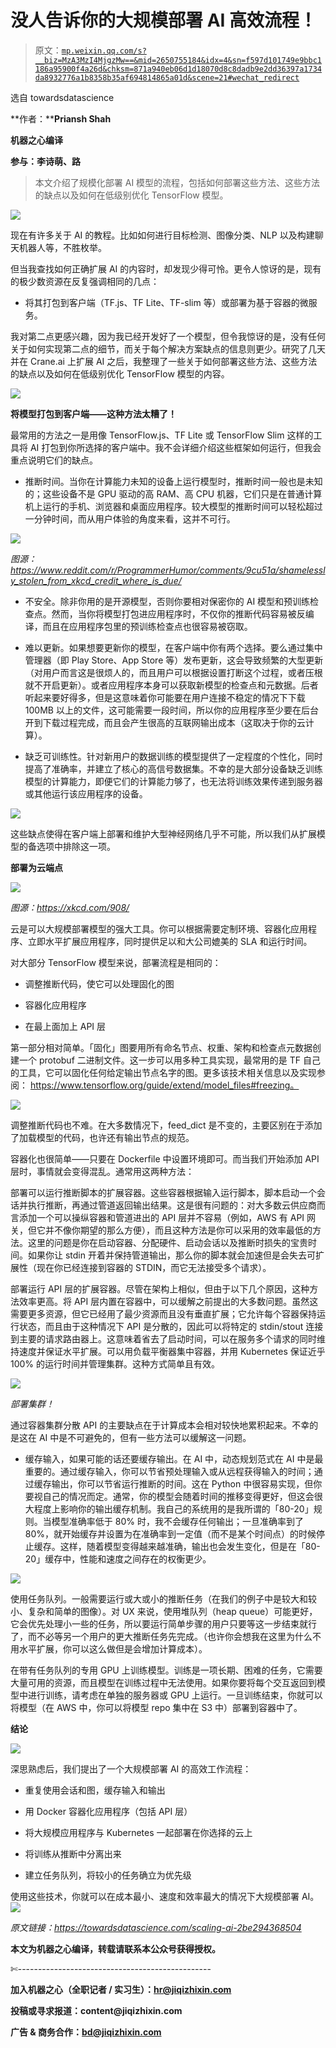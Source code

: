 # 没人告诉你的大规模部署 AI 高效流程！

> 原文：[`mp.weixin.qq.com/s?__biz=MzA3MzI4MjgzMw==&mid=2650755184&idx=4&sn=f597d101749e9bbc1186a95900f4a26d&chksm=871a940eb06d1d18070d8c8dadb9e2dd36397a1734da8932776a1b8358b35af694814865a01d&scene=21#wechat_redirect`](http://mp.weixin.qq.com/s?__biz=MzA3MzI4MjgzMw==&mid=2650755184&idx=4&sn=f597d101749e9bbc1186a95900f4a26d&chksm=871a940eb06d1d18070d8c8dadb9e2dd36397a1734da8932776a1b8358b35af694814865a01d&scene=21#wechat_redirect)

选自 towardsdatascience

**作者：****Priansh Shah**

**机器之心编译**

**参与：李诗萌、路**

> 本文介绍了规模化部署 AI 模型的流程，包括如何部署这些方法、这些方法的缺点以及如何在低级别优化 TensorFlow 模型。

![](img/23c2643dfa210147c4c4977c75f0bcea.jpg)

现在有许多关于 AI 的教程。比如如何进行目标检测、图像分类、NLP 以及构建聊天机器人等，不胜枚举。

但当我查找如何正确扩展 AI 的内容时，却发现少得可怜。更令人惊讶的是，现有的极少数资源在反复强调相同的几点：

*   将其打包到客户端（TF.js、TF Lite、TF-slim 等）或部署为基于容器的微服务。

我对第二点更感兴趣，因为我已经开发好了一个模型，但令我惊讶的是，没有任何关于如何实现第二点的细节，而关于每个解决方案缺点的信息则更少。研究了几天并在 Crane.ai 上扩展 AI 之后，我整理了一些关于如何部署这些方法、这些方法的缺点以及如何在低级别优化 TensorFlow 模型的内容。

![](img/dcfc61faf46cac58eb802f9151ddbd01.jpg)

**将模型打包到客户端——这种方法太糟了！**

最常用的方法之一是用像 TensorFlow.js、TF Lite 或 TensorFlow Slim 这样的工具将 AI 打包到你所选择的客户端中。我不会详细介绍这些框架如何运行，但我会重点说明它们的缺点。

*   推断时间。当你在计算能力未知的设备上运行模型时，推断时间一般也是未知的；这些设备不是 GPU 驱动的高 RAM、高 CPU 机器，它们只是在普通计算机上运行的手机、浏览器和桌面应用程序。较大模型的推断时间可以轻松超过一分钟时间，而从用户体验的角度来看，这并不可行。

![](img/132b545df835a6afbd7fd4c450ad095b.jpg)

*图源：https://www.reddit.com/r/ProgrammerHumor/comments/9cu51a/shamelessly_stolen_from_xkcd_credit_where_is_due/*

*   不安全。除非你用的是开源模型，否则你要相对保密你的 AI 模型和预训练检查点。然而，当你将模型打包进应用程序时，不仅你的推断代码容易被反编译，而且在应用程序包里的预训练检查点也很容易被窃取。

*   难以更新。如果想要更新你的模型，在客户端中你有两个选择。要么通过集中管理器（即 Play Store、App Store 等）发布更新，这会导致频繁的大型更新（对用户而言这是很烦人的，而且用户可以根据设置打断这个过程，或者压根就不开启更新）。或者应用程序本身可以获取新模型的检查点和元数据。后者听起来要好得多，但是这意味着你可能要在用户连接不稳定的情况下下载 100MB 以上的文件，这可能需要一段时间，所以你的应用程序至少要在后台开到下载过程完成，而且会产生很高的互联网输出成本（这取决于你的云计算）。

*   缺乏可训练性。针对新用户的数据训练的模型提供了一定程度的个性化，同时提高了准确率，并建立了核心的高信号数据集。不幸的是大部分设备缺乏训练模型的计算能力，即便它们的计算能力够了，也无法将训练效果传递到服务器或其他运行该应用程序的设备。

![](img/fb09a530cf450cb0b70dc99960d8ff42.jpg)

这些缺点使得在客户端上部署和维护大型神经网络几乎不可能，所以我们从扩展模型的备选项中排除这一项。

**部署为云端点**

![](img/367ccd0b84b18ed05109240f8b6820f8.jpg)

*图源：https://xkcd.com/908/*

云是可以大规模部署模型的强大工具。你可以根据需要定制环境、容器化应用程序、立即水平扩展应用程序，同时提供足以和大公司媲美的 SLA 和运行时间。

对大部分 TensorFlow 模型来说，部署流程是相同的：

*   调整推断代码，使它可以处理固化的图

*   容器化应用程序

*   在最上面加上 API 层

第一部分相对简单。「固化」图要用所有命名节点、权重、架构和检查点元数据创建一个 protobuf 二进制文件。这一步可以用多种工具实现，最常用的是 TF 自己的工具，它可以固化任何给定输出节点名字的图。更多该技术相关信息以及实现参阅： https://www.tensorflow.org/guide/extend/model_files#freezing。

![](img/519bde25a5a478ba5c4eece6d2a69581.jpg)

调整推断代码也不难。在大多数情况下，feed_dict 是不变的，主要区别在于添加了加载模型的代码，也许还有输出节点的规范。

容器化也很简单——只要在 Dockerfile 中设置环境即可。而当我们开始添加 API 层时，事情就会变得混乱。通常用这两种方法：

部署可以运行推断脚本的扩展容器。这些容器根据输入运行脚本，脚本启动一个会话并执行推断，再通过管道返回输出结果。这是很有问题的：对大多数云供应商而言添加一个可以操纵容器和管道进出的 API 层并不容易（例如，AWS 有 API 网关，但它并不像你期望的那么方便），而且这种方法是你可以采用的效率最低的方法。这里的问题是你在启动容器、分配硬件、启动会话以及推断时损失的宝贵时间。如果你让 stdin 开着并保持管道输出，那么你的脚本就会加速但是会失去可扩展性（现在你已经连接到容器的 STDIN，而它无法接受多个请求）。

部署运行 API 层的扩展容器。尽管在架构上相似，但由于以下几个原因，这种方法效率更高。将 API 层内置在容器中，可以缓解之前提出的大多数问题。虽然这需要更多资源，但它已经用了最少资源而且没有垂直扩展；它允许每个容器保持运行状态，而且由于这种情况下 API 是分散的，因此可以将特定的 stdin/stout 连接到主要的请求路由器上。这意味着省去了启动时间，可以在服务多个请求的同时维持速度并保证水平扩展。可以用负载平衡器集中容器，并用 Kubernetes 保证近乎 100% 的运行时间并管理集群。这种方式简单且有效。

![](img/727a30cf14893373d1e92d901f297652.jpg)

*部署集群！*

通过容器集群分散 API 的主要缺点在于计算成本会相对较快地累积起来。不幸的是这在 AI 中是不可避免的，但有一些方法可以缓解这一问题。

*   缓存输入，如果可能的话还要缓存输出。在 AI 中，动态规划范式在 AI 中是最重要的。通过缓存输入，你可以节省预处理输入或从远程获得输入的时间；通过缓存输出，你可以节省运行推断的时间。这在 Python 中很容易实现，但你要视自己的情况而定。通常，你的模型会随着时间的推移变得更好，但这会很大程度上影响你的输出缓存机制。我自己的系统用的是我所谓的「80-20」规则。当模型准确率低于 80% 时，我不会缓存任何输出；一旦准确率到了 80%，就开始缓存并设置为在准确率到一定值（而不是某个时间点）的时候停止缓存。这样，随着模型变得越来越准确，输出也会发生变化，但是在「80-20」缓存中，性能和速度之间存在的权衡更少。

![](img/a4999d9ed005f3c7cbaae526afb5d317.jpg)

使用任务队列。一般需要运行或大或小的推断任务（在我们的例子中是较大和较小、复杂和简单的图像）。对 UX 来说，使用堆队列（heap queue）可能更好，它会优先处理小一些的任务，所以要运行简单步骤的用户只要等这一步结束就行了，而不必等另一个用户的更大推断任务先完成。（也许你会想我在这里为什么不用水平扩展，你可以这么做但是会增加计算成本）。

在带有任务队列的专用 GPU 上训练模型。训练是一项长期、困难的任务，它需要大量可用的资源，而且模型在训练过程中无法使用。如果你要将每个交互返回到模型中进行训练，请考虑在单独的服务器或 GPU 上运行。一旦训练结束，你就可以将模型（在 AWS 中，你可以将模型 repo 集中在 S3 中）部署到容器中了。

**结论**

![](img/c943cfd064bb1a55c1f30e012115fb21.jpg)

深思熟虑后，我们提出了一个大规模部署 AI 的高效工作流程：

*   重复使用会话和图，缓存输入和输出

*   用 Docker 容器化应用程序（包括 API 层）

*   将大规模应用程序与 Kubernetes 一起部署在你选择的云上

*   将训练从推断中分离出来

*   建立任务队列，将较小的任务确立为优先级

使用这些技术，你就可以在成本最小、速度和效率最大的情况下大规模部署 AI。****![](img/98db554c57db91144fde9866558fb8c3.jpg)****

*原文链接：https://towardsdatascience.com/scaling-ai-2be294368504*

****本文为机器之心编译，**转载请联系本公众号获得授权****。**

✄------------------------------------------------

**加入机器之心（全职记者 / 实习生）：hr@jiqizhixin.com**

**投稿或寻求报道：**content**@jiqizhixin.com**

**广告 & 商务合作：bd@jiqizhixin.com**
